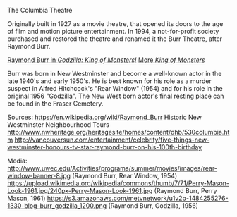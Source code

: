 The Columbia Theatre


Originally built in 1927 as a movie theatre, that opened its doors to the age of film and motion picture entertainment. 
In 1994, a not-for-profit society purchased and restored the theatre and renamed it the Burr Theatre, after Raymond Burr.

[Raymond Burr in *Godzilla: King of Monsters!*](https://www.youtube.com/watch?v=laJ7UCzCtV4)
[More *King of Monsters*](http://www.tcm.com/mediaroom/video/481618/Godzilla-King-Of-The-Monsters-Movie-Clip-No-Tomorrow.html)

Burr was born in New Westminster and become a well-known actor in the late 1940's and early 1950's.
He is best known for his role as a murder suspect in Alfred Hitchcock's "Rear Window" (1954) 
and for his role in the original 1956 "Godzilla".
The New West born actor's final resting place can be found in the Fraser Cemetery.

Sources:
https://en.wikipedia.org/wiki/Raymond_Burr
Historic New Westminster Neighbourhood Tours 
http://www.nwheritage.org/heritagesite/homes/content/dhb/530columbia.htm
http://vancouversun.com/entertainment/celebrity/five-things-new-westminster-honours-tv-star-raymond-burr-on-his-100th-birthday

Media:
http://www.uwec.edu/Activities/programs/summer/movies/images/rear-window-banner-8.jpg (Raymond Burr, Rear Window, 1954)
https://upload.wikimedia.org/wikipedia/commons/thumb/7/71/Perry-Mason-Look-1961.jpg/240px-Perry-Mason-Look-1961.jpg (Raymond Burr, Perry Mason, 1961)
https://s3.amazonaws.com/metvnetwork/u1v2b-1484255276-1330-blog-burr_godzilla_1200.png (Raymond Burr, Godzilla, 1956)
